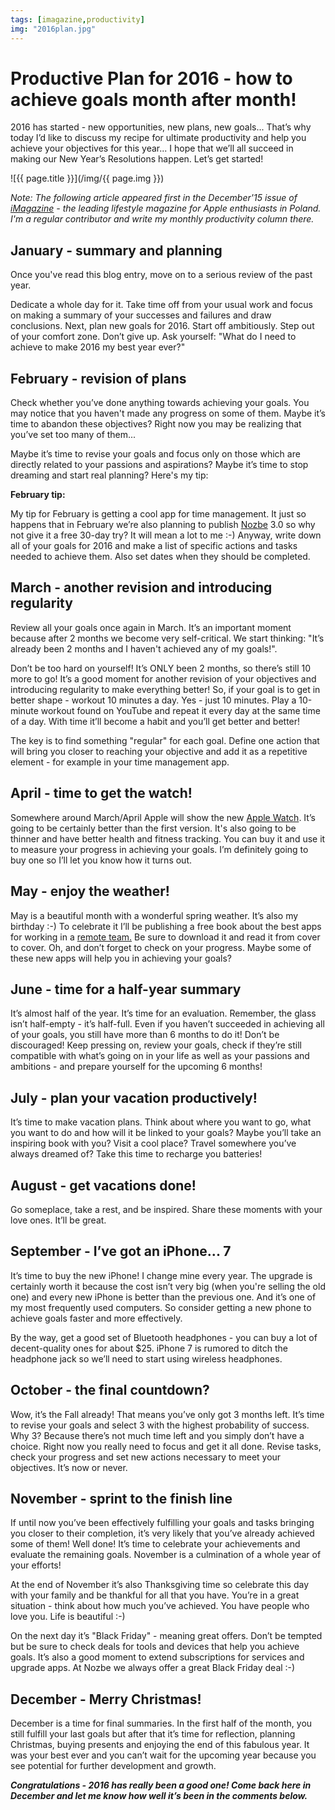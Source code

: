 ```yaml
---
tags: [imagazine,productivity]
img: "2016plan.jpg"
---
```


# Productive Plan for 2016 - how to achieve goals month after month!

2016 has started - new opportunities, new plans, new goals... Thatʼs why today Iʼd like to discuss my recipe for ultimate productivity and help you achieve your objectives for this year... I hope that weʼll all succeed in making our New Yearʼs Resolutions happen. Letʼs get started!

<!--More-->

![{{ page.title }}](/img/{{ page.img }})

*Note: The following article appeared first in the December'15 issue of [iMagazine](/pl/plan-na-rok/) - the leading lifestyle magazine for Apple enthusiasts in Poland. I'm a regular contributor and write my monthly productivity column there.*

## January - summary and planning

Once you've read this blog entry, move on to a serious review of the past year.

Dedicate a whole day for it. Take time off from your usual work and focus on making a summary of your successes and failures and draw conclusions. Next, plan new goals for 2016. Start off ambitiously. Step out of your comfort zone. Donʼt give up. Ask yourself: "What do I need to achieve to make 2016 my best year ever?"

## February - revision of plans

Check whether youʼve done anything towards achieving your goals. You may notice that you haven't made any progress on some of them. Maybe itʼs time to abandon these objectives? Right now you may be realizing that youʼve set too many of them...

Maybe itʼs time to revise your goals and focus only on those which are directly related to your passions and aspirations? Maybe itʼs time to stop dreaming and start real planning? Here's my tip:



**February tip:**

My tip for February is getting a cool app for time management. It just so happens that in February weʼre also planning to publish [Nozbe][n] 3.0 so why not give it a free 30-day try? It will mean a lot to me :-) Anyway, write down all of your goals for 2016 and make a list of specific actions and tasks needed to achieve them. Also set dates when they should be completed.

## March - another revision and introducing regularity

Review all your goals once again in March. Itʼs an important moment because after 2 months we become very self-critical. We start thinking: "Itʼs already been 2 months and I haven't achieved any of my goals!".

Donʼt be too hard on yourself! Itʼs ONLY been 2 months, so thereʼs still 10 more to go! Itʼs a good moment for another revision of your objectives and introducing regularity to make everything better! So, if your goal is to get in better shape - workout 10 minutes a day. Yes - just 10 minutes. Play a 10-minute workout found on YouTube and repeat it every day at the same time of a day. With time itʼll become a habit and youʼll get better and better!

The key is to find something "regular" for each goal. Define one action that will bring you closer to reaching your objective and add it as a repetitive element - for example in your time management app.

## April - time to get the watch!

Somewhere around March/April Apple will show the new [Apple Watch](/applewatch). Itʼs going to be certainly better than the first version. It's also going to be thinner and have better health and fitness tracking. You can buy it and use it to measure your progress in achieving your goals. Iʼm definitely going to buy one so Iʼll let you know how it turns out.

## May - enjoy the weather!

May is a beautiful month with a wonderful spring weather. Itʼs also my birthday :-) To celebrate it Iʼll be publishing a free book about the best apps for working in a [remote team.](/NoOffice) Be sure to download it and read it from cover to cover. Oh, and donʼt forget to check on your progress. Maybe some of these new apps will help you in achieving your goals?

## June - time for a half-year summary

Itʼs almost half of the year. Itʼs time for an evaluation. Remember, the glass isnʼt half-empty - itʼs half-full. Even if you havenʼt succeeded in achieving all of your goals, you still have more than 6 months to do it! Donʼt be discouraged! Keep pressing on, review your goals, check if theyʼre still compatible with whatʼs going on in your life as well as your passions and ambitions - and prepare yourself for the upcoming 6 months!

## July - plan your vacation productively!

Itʼs time to make vacation plans. Think about where you want to go, what you want to do and how will it be linked to your goals? Maybe youʼll take an inspiring book with you? Visit a cool place? Travel somewhere youʼve always dreamed of? Take this time to recharge you batteries!

## August - get vacations done!

Go someplace, take a rest, and be inspired. Share these moments with your love ones. Itʼll be great.

## September - Iʼve got an iPhone... 7

Itʼs time to buy the new iPhone! I change mine every year. The upgrade is certainly worth it because the cost isnʼt very big (when you're selling the old one) and every new iPhone is better than the previous one. And itʼs one of my most frequently used computers. So consider getting a new phone to achieve goals faster and more effectively.

By the way, get a good set of Bluetooth headphones - you can buy a lot of decent-quality ones for about $25. iPhone 7 is rumored to ditch the headphone jack so weʼll need to start using wireless headphones.

## October - the final countdown?

Wow, itʼs the Fall already! That means youʼve only got 3 months left. Itʼs time to revise your goals and select 3 with the highest probability of success. Why 3? Because thereʼs not much time left and you simply donʼt have a choice. Right now you really need to focus and get it all done. Revise tasks, check your progress and set new actions necessary to meet your objectives. Itʼs now or never.

## November - sprint to the finish line

If until now youʼve been effectively fulfilling your goals and tasks bringing you closer to their completion, itʼs very likely that youʼve already achieved some of them! Well done! Itʼs time to celebrate your achievements and evaluate the remaining goals. November is a culmination of a whole year of your efforts!

At the end of November itʼs also Thanksgiving time so celebrate this day with your family and be thankful for all that you have. Youʼre in a great situation - think about how much youʼve achieved. You have people who love you. Life is beautiful :-)

On the next day itʼs "Black Friday" - meaning great offers. Donʼt be tempted but be sure to check deals for tools and devices that help you achieve goals. Itʼs also a good moment to extend subscriptions for services and upgrade apps. At Nozbe we always offer a great Black Friday deal :-)

## December - Merry Christmas!

December is a time for final summaries. In the first half of the month, you still fulfill your last goals but after that itʼs time for reflection, planning Christmas, buying presents and enjoying the end of this fabulous year. It was your best ever and you canʼt wait for the upcoming year because you see potential for further development and growth.

***Congratulations - 2016 has really been a good one! Come back here in December and let me know how well itʼs been in the comments below.***


[iMagazine]: https://iMagazine.pl
[n]: https://michael.gratis/nozbe